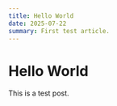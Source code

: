 ```yaml
---
title: Hello World
date: 2025-07-22
summary: First test article.
---
```


# Hello World

This is a test post.
